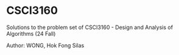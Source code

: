 # CSCI3160
Solutions to the problem set of CSCI3160 - Design and Analysis of Algorithms (24 Fall)

Author: WONG, Hok Fong Silas
